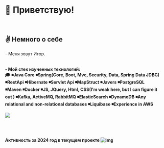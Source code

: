 
<h1>👋 Приветствую!</h1>

<br>
<h2>✌️ Немного о себе </h2>
<p> - Меня зовут Игор.
    <br>
    <br>
<br>
    <b>
    - Мой стек изученных технологий:<br>
       🎓 ◾️Java Core
◾️Spring(Core, Boot, Mvc, Security, Data, Spring Data JDBC)
◾️RestApi
◾️Hibernate
◾️Servlet Api
◾️MapStruct
◾️Javers
◾️PostgreSQL
◾️Maven
◾️Docker
◾️JS, JQuery, Html, CSS(I'm weak here, but I can figure it out )
◾️Kafka, ActiveMQ, RabbitMQ
◾️ElasticSearch
◾️DynamoDB
◾️Any relational and non-relational databases
◾️Liquibase
◾️Experience in AWS
    <b/>
    
</p>
</a> <a href="https://github.com/igornoroc/github-readme-stats"><img align="center" src="https://github-readme-stats.vercel.app/api/top-langs/?username=igornoroc&layout=compact&theme=buefy&hide_border=true" /></a>
    
<!---
IgorNoroc/IgorNoroc is a ✨ special ✨ repository because its `README.md` (this file) appears on your GitHub profile.
You can click the Preview link to take a look at your changes.
--->

<br>
<br>
<br>
<br>


Активность за 2024 год в текущем проекте
![img](https://github.com/user-attachments/assets/dea4e80b-7042-4b1c-86bc-1ee655aa1cdd)

